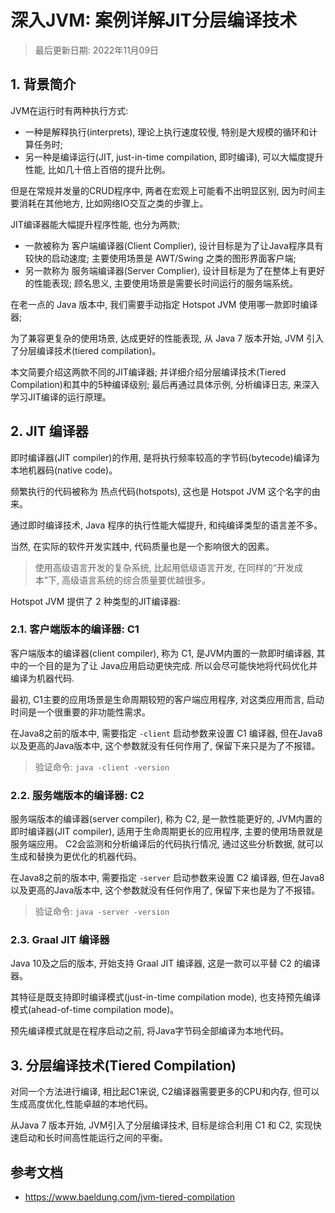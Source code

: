# 深入JVM: 案例详解JIT分层编译技术

> 最后更新日期: 2022年11月09日

## 1. 背景简介

JVM在运行时有两种执行方式:

- 一种是解释执行(interprets), 理论上执行速度较慢, 特别是大规模的循环和计算任务时; 
- 另一种是编译运行(JIT, just-in-time compilation, 即时编译), 可以大幅度提升性能, 比如几十倍上百倍的提升比例。

但是在常规并发量的CRUD程序中, 两者在宏观上可能看不出明显区别, 因为时间主要消耗在其他地方, 比如网络IO交互之类的步骤上。

JIT编译器能大幅提升程序性能, 也分为两款; 

- 一款被称为 客户端编译器(Client Complier), 设计目标是为了让Java程序具有较快的启动速度; 主要使用场景是 AWT/Swing 之类的图形界面客户端;
- 另一款称为 服务端编译器(Server Complier), 设计目标是为了在整体上有更好的性能表现; 顾名思义, 主要使用场景是需要长时间运行的服务端系统。

在老一点的 Java 版本中, 我们需要手动指定 Hotspot JVM 使用哪一款即时编译器;

为了兼容更复杂的使用场景, 达成更好的性能表现, 从 Java 7 版本开始, JVM 引入了分层编译技术(tiered compilation)。

本文简要介绍这两款不同的JIT编译器; 并详细介绍分层编译技术(Tiered Compilation)和其中的5种编译级别; 最后再通过具体示例, 分析编译日志, 来深入学习JIT编译的运行原理。


## 2. JIT 编译器

即时编译器(JIT compiler)的作用, 是将执行频率较高的字节码(bytecode)编译为本地机器码(native code)。 

频繁执行的代码被称为 热点代码(hotspots), 这也是 Hotspot JVM 这个名字的由来。

通过即时编译技术, Java 程序的执行性能大幅提升, 和纯编译类型的语言差不多。

当然, 在实际的软件开发实践中, 代码质量也是一个影响很大的因素。 

> 使用高级语言开发的复杂系统, 比起用低级语言开发, 在同样的“开发成本”下, 高级语言系统的综合质量要优越很多。

Hotspot JVM 提供了 2 种类型的JIT编译器:


### 2.1. 客户端版本的编译器: C1

客户端版本的编译器(client compiler), 称为 C1, 是JVM内置的一款即时编译器, 其中的一个目的是为了让 Java应用启动更快完成.  所以会尽可能快地将代码优化并编译为机器代码.

最初, C1主要的应用场景是生命周期较短的客户端应用程序, 对这类应用而言, 启动时间是一个很重要的非功能性需求。 

在Java8之前的版本中, 需要指定 `-client` 启动参数来设置 C1 编译器, 但在Java8以及更高的Java版本中, 这个参数就没有任何作用了, 保留下来只是为了不报错。

> 验证命令: `java -client -version`


### 2.2. 服务端版本的编译器: C2

服务端版本的编译器(server compiler), 称为 C2, 是一款性能更好的, JVM内置的即时编译器(JIT compiler), 适用于生命周期更长的应用程序, 主要的使用场景就是服务端应用。
C2会监测和分析编译后的代码执行情况, 通过这些分析数据, 就可以生成和替换为更优化的机器代码。

在Java8之前的版本中, 需要指定 `-server` 启动参数来设置 C2 编译器, 但在Java8以及更高的Java版本中, 这个参数就没有任何作用了, 保留下来也是为了不报错。


> 验证命令: `java -server -version`


### 2.3. Graal JIT 编译器

Java 10及之后的版本, 开始支持 Graal JIT 编译器, 这是一款可以平替 C2 的编译器。 

其特征是既支持即时编译模式(just-in-time compilation mode), 也支持预先编译模式(ahead-of-time compilation mode)。

预先编译模式就是在程序启动之前, 将Java字节码全部编译为本地代码。


## 3. 分层编译技术(Tiered Compilation)

对同一个方法进行编译, 相比起C1来说, C2编译器需要更多的CPU和内存, 但可以生成高度优化,性能卓越的本地代码。

从Java 7 版本开始, JVM引入了分层编译技术, 目标是综合利用 C1 和 C2, 实现快速启动和长时间高性能运行之间的平衡。




## 参考文档

- <https://www.baeldung.com/jvm-tiered-compilation>
